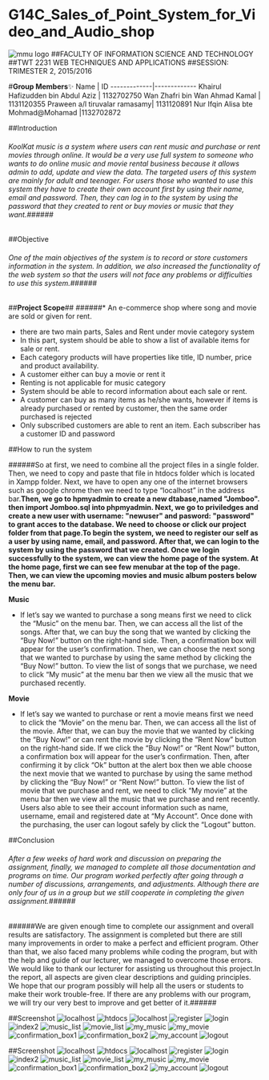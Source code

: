 # G14C_Sales_of_Point_System_for_Video_and_Audio_shop

![mmu logo](https://sp.yimg.com/xj/th?id=OIP.Ma82fe57a0882890a055463a607db5344o0&pid=15.1&P=0&w=300&h=300)
##FACULTY OF INFORMATION SCIENCE AND TECHNOLOGY 
##TWT 2231 WEB TECHNIQUES AND APPLICATIONS 
##SESSION: TRIMESTER 2, 2015/2016   

#**Group Members**:sparkles:
Name | ID
-------------|-------------
Khairul Hafizudden bin Abdul Aziz | 1132702750
Wan Zhafri bin Wan Ahmad Kamal | 1131120355
Praween a/l tiruvalar ramasamy| 1131120891
Nur Ifqin Alisa bte Mohmad@Mohamad |1132702872


##Introduction
###### KoolKat music is a system where users can rent music and purchase or rent movies through online. It would be a very use full system to someone who wants to do online music and movie rental business because it allows admin to add, update and view the data. The targeted users of this system are mainly for adult and teenager. For users those who wanted to use this system they have to create their own account first by using their name, email and password. Then, they can log in to the system by using the password that they created to rent or buy movies or music that they want.######

##Objective
###### One of the main objectives of the system is to record or store customers information in the system. In addition, we also increased the functionality of the web system so that the users will not face any problems or difficulties to use this system.######

##__Project Scope__##
######* An e-commerce shop where song and movie are sold or given for rent. 
* there are two main parts, Sales and Rent under movie category system
* In this part, system should be able to show a list of available items for sale or rent. 
* Each category products will have properties like title, ID number, price and product availability.
* A customer either can buy a movie or rent it
* Renting is not applicable for music category
* System should be able to record information about each sale or rent. 
* A customer can buy as many items as he/she wants, however if items is already purchased or rented by customer, then the same order purchased is rejected 
* Only subscribed customers are able to rent an item. Each subscriber has a customer ID and password
 
##How to run the system

######So at first, we need to combine all the project files in a single folder. Then, we need to copy and paste that file in htdocs folder which is located in Xampp folder. Next, we have to open any one of the internet browsers such as google chrome then we need to type “localhost” in the address bar.**Then, we go to hpmyadmin to create a new dtabase,named "Jomboo". then import Jomboo.sql into phpmyadmin. Next, we go to priviledges and create a new user with username: "newuser" and pasword: "password"  to grant acces to the database. We need to choose or click our project folder from that page.To begin the system, we need to register our self as a user by using name, email, and password. After that, we can login to the system by using the password that we created. Once we login successfully to the system, we can view the home page of the system. At the home page, first we can see few menubar at the top of the page. Then, we can view the upcoming movies and music album posters below the menu bar.**



**Music**
-  If let’s say we wanted to purchase a song means first we need to click the “Music” on the menu bar. Then, we can access all the list of the songs. After that, we can buy the song that we wanted by clicking the “Buy Now!” button on the right-hand side. Then, a confirmation box will appear for the user’s confirmation. Then, we can choose the next song that we wanted to purchase by using the same method by clicking the “Buy Now!” button. To view the list of songs that we purchase, we need to click “My music” at the menu bar then we view all the music that we purchased recently.

**Movie**
-  If let’s say we wanted to purchase or rent a movie means first we need to click the “Movie” on the menu bar. Then, we can access all the list of the movie. After that, we can buy the movie that we wanted by clicking the “Buy Now!” or can rent the movie by clicking the “Rent Now” button on the right-hand side. If we click the “Buy Now!” or “Rent Now!” button, a confirmation box will appear for the user’s confirmation. Then, after confirming it by click “Ok” button at the alert box then we able choose the next movie that we wanted to purchase by using the same method by clicking the “Buy Now!” or “Rent Now!” button. To view the list of movie that we purchase and rent, we need to click “My movie” at the menu bar then we view all the music that we purchase and rent recently.
Users also able to see their account information such as name, username, email and registered date at “My Account”. 
Once done with the purchasing, the user can logout safely by click the “Logout” button.


##Conclusion
###### After a few weeks of hard work and discussion on preparing the assignment, finally, we managed to complete all those documentation and programs on time. Our program worked perfectly after going through a number of discussions, arrangements, and adjustments. Although there are only four of us in a group but we still cooperate in completing the given assignment.######
######We are given enough time to complete our assignment and overall results are satisfactory. The assignment is completed but there are still many improvements in order to make a perfect and efficient program. Other than that, we also faced many problems while coding the program, but with the help and guide of our lecturer, we managed to overcome those errors. We would like to thank our lecturer for assisting us throughout this project.In the report, all aspects are given clear descriptions and guiding principles. We hope that our program possibly will help all the users or students to make their work trouble-free. If there are any problems with our program, we will try our very best to improve and get better of it.######


##Screenshot
![localhost](/images/1.png)
![htdocs](/images/2.png)
![localhost](/images/3.png)
![register](/images/4.png)
![login](/images/5.png)
![index2](/images/6.png)
![music_list](/images/7.png)
![movie_list](/images/8.png)
![my_music](/images/9.png)
![my_movie](/images/10.png)
![confirmation_box1](/images/11.png)
![confirmation_box2](/images/12.png)
![my_account](/images/13.png)
![logout](/images/14.png)




##Screenshot
![localhost](/images/1.png)
![htdocs](/images/2.png)
![localhost](/images/3.png)
![register](/images/4.png)
![login](/images/5.png)
![index2](/images/6.png)
![music_list](/images/7.png)
![movie_list](/images/8.png)
![my_music](/images/9.png)
![my_movie](/images/10.png)
![confirmation_box1](/images/11.png)
![confirmation_box2](/images/12.png)
![my_account](/images/13.png)
![logout](/images/14.png)

